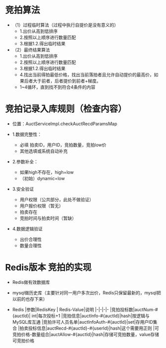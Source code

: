 # 竞拍算法

- （1）过程临时算法（过程中执行自提价是没有意义的）
  - 1.出价从高到低排序
  - 2.按照以上顺序进行数量匹配
  - 3.根据1.2.得出临时结果
- （2）最终结果算法
  - 1.出价从高到低排序
  - 2.按照以上顺序进行数量匹配
  - 3.根据1.2.得出临时结果
  - 4.找出当前得拍最低价格，找出当前落拍者且允许自动提价的最高价，如果后者大于前者，后者提价到前者+梯度。
  - 1~4循环，直到找不到符合4条件的内容

# 竞拍记录入库规则（检查内容）

- 位置：AuctServiceImpl.checkAuctRecdParamsMap

- 1.数据完整性：
  - 必填 拍卖ID，用户ID，竞拍数量，竞拍low价
  - 其他选填或系统自动补充
- 2.参数补全： 
  - 如果high不存在，high=low
  - （初始）dynamic=low
- 3.安全验证
  - 用户权限（公共部分，此处不做验证）
  - 用户报价权限（暂无）
  - 拍卖存在
  - 竞拍时间与拍卖时间（暂缺）
- 4.数据逻辑验证
  - 出价合理性
  - 数量合理性

# Redis版本 竞拍的实现

- Redis做有效数据库
- mysql做历史库（主要针对同一用户多次出价，Redis只保留最新的，mysql把以前的也存下来）

- Redis
  |参数|RedisKey | Redis-Value|说明
  |-|-|-|-
  |竞拍投标数|auctNum-#{auctId}| int|每次投标+1
  |竞拍信息|auctInfo-#{auctId}|hash|按逻辑与MySQL库互通
  |竞拍许可人员名单|auctInfoAuth-#{auctId}|set|存用户ID集合
  |拍卖投标信息|auctRecd-#{auctId}-#{userId}|hash|这个需要用正则
  |可竞拍价格-数量组合|auctAllow-#{auctId}|hash|存储可竞拍数量，value存储可竞拍价格